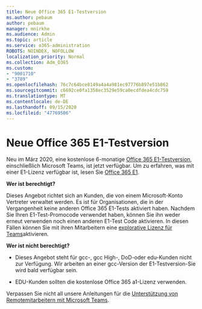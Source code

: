 ```yaml
---
title: Neue Office 365 E1-Testversion
ms.author: pebaum
author: pebaum
manager: mnirkhe
ms.audience: Admin
ms.topic: article
ms.service: o365-administration
ROBOTS: NOINDEX, NOFOLLOW
localization_priority: Normal
ms.collection: Adm_O365
ms.custom:
- "9001710"
- "3789"
ms.openlocfilehash: 76c7c64bce8149a4a4a981ec97776b897e51b862
ms.sourcegitcommit: c6692ce0fa1358ec3529e59ca0ecdfdea4cdc759
ms.translationtype: MT
ms.contentlocale: de-DE
ms.lasthandoff: 09/15/2020
ms.locfileid: "47769506"
---
```

# <a name="new-office-365-e1-trial"></a>Neue Office 365 E1-Testversion

Neu im März 2020, eine ﻿kostenlose 6-monatige [Office 365 E1-Testversion](https://docs.microsoft.com/MicrosoftTeams/e1-trial-license), einschließlich Microsoft Teams, ist jetzt verfügbar. Um zu erfahren, was mit einer E1-Lizenz verfügbar ist, lesen Sie [Office 365 E1](https://www.microsoft.com/microsoft-365/business/office-365-enterprise-e1-business-software).

**Wer ist berechtigt?**

Dieses Angebot richtet sich an Kunden, die von einem Microsoft-Konto Vertreter verwaltet werden. Es ist für Organisationen, die in der Vergangenheit keine anderen Office 365 E1-Tests aktiviert haben. Nachdem Sie Ihren E1-Test-Promocode verwendet haben, können Sie ihn weder erneut verwenden noch einen anderen E1-Test Code aktivieren. In diesen Fällen können Sie mit ihren Mitarbeitern eine [explorative Lizenz für Teams](https://docs.microsoft.com/MicrosoftTeams/teams-exploratory)aktivieren.

**Wer ist nicht berechtigt?**

- Dieses Angebot steht für gcc-, gcc High-, DoD-oder edu-Kunden nicht zur Verfügung. Wir arbeiten an einer gcc-Version der E1-Testversion-Sie wird bald verfügbar sein.

 - EDU-Kunden sollten die ﻿kostenlose Office 365 a1-Lizenz verwenden.

Verpassen Sie nicht all unsere Anleitungen für die [Unterstützung von Remotemitarbeitern mit Microsoft Teams](https://docs.microsoft.com/MicrosoftTeams/support-remote-work-with-teams).
